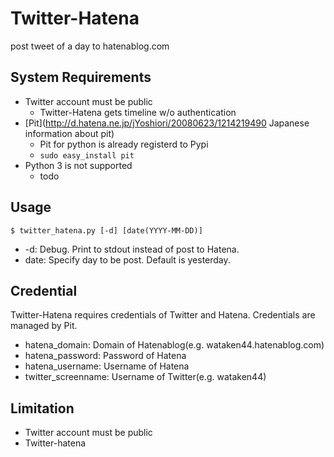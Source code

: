 Twitter-Hatena
================

post tweet of a day to hatenablog.com

System Requirements
-----------------
* Twitter account must be public
    * Twitter-Hatena gets timeline w/o authentication
* [Pit](http://d.hatena.ne.jp/jYoshiori/20080623/1214219490 Japanese information about pit)
    * Pit for python is already registerd to Pypi
    * `sudo easy_install pit`
* Python 3 is not supported
    * todo

Usage
-----------------
    $ twitter_hatena.py [-d] [date(YYYY-MM-DD)]

* -d: Debug. Print to stdout instead of post to Hatena.
* date: Specify day to be post. Default is yesterday.

Credential
-----------------
Twitter-Hatena requires credentials of Twitter and Hatena.
Credentials are managed by Pit.

* hatena_domain: Domain of Hatenablog(e.g. wataken44.hatenablog.com)
* hatena_password: Password of Hatena
* hatena_username: Username of Hatena
* twitter_screenname: Username of Twitter(e.g. wataken44)


Limitation
-----------------
* Twitter account must be public
* Twitter-hatena